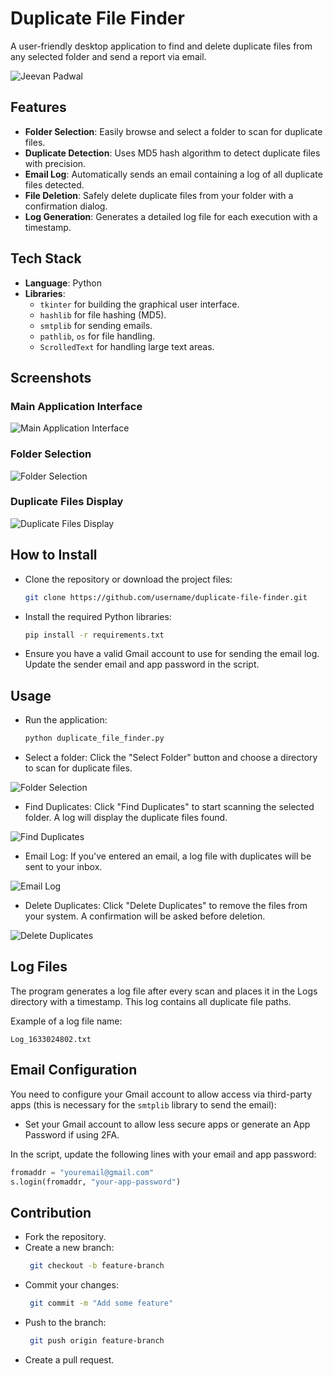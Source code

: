 # Duplicate File Finder
A user-friendly desktop application to find and delete duplicate files from any selected folder and send a report via email.

![Jeevan Padwal](https://raw.githubusercontent.com/jeevanpadwal/Duplicate-File-Mail-Automation/refs/heads/main/Images/image001.png)

## Features
- **Folder Selection**: Easily browse and select a folder to scan for duplicate files.
- **Duplicate Detection**: Uses MD5 hash algorithm to detect duplicate files with precision.
- **Email Log**: Automatically sends an email containing a log of all duplicate files detected.
- **File Deletion**: Safely delete duplicate files from your folder with a confirmation dialog.
- **Log Generation**: Generates a detailed log file for each execution with a timestamp.

## Tech Stack
- **Language**: Python
- **Libraries**:
  - `tkinter` for building the graphical user interface.
  - `hashlib` for file hashing (MD5).
  - `smtplib` for sending emails.
  - `pathlib`, `os` for file handling.
  - `ScrolledText` for handling large text areas.

## Screenshots
### Main Application Interface
![Main Application Interface](https://raw.githubusercontent.com/jeevanpadwal/Duplicate-File-Mail-Automation/refs/heads/main/Images/image002.png)

### Folder Selection
![Folder Selection](https://raw.githubusercontent.com/jeevanpadwal/Duplicate-File-Mail-Automation/refs/heads/main/Images/image004.png)

### Duplicate Files Display
![Duplicate Files Display](https://raw.githubusercontent.com/jeevanpadwal/Duplicate-File-Mail-Automation/refs/heads/main/Images/image006.png)

## How to Install
- Clone the repository or download the project files:
    ```bash
    git clone https://github.com/username/duplicate-file-finder.git
    ```
- Install the required Python libraries:
    ```bash
    pip install -r requirements.txt
    ```
- Ensure you have a valid Gmail account to use for sending the email log. Update the sender email and app password in the script.

## Usage
- Run the application:
    ```bash
    python duplicate_file_finder.py
    ```
- Select a folder: Click the "Select Folder" button and choose a directory to scan for duplicate files.

![Folder Selection](https://raw.githubusercontent.com/jeevanpadwal/Duplicate-File-Mail-Automation/refs/heads/main/Images/image008.png)

- Find Duplicates: Click "Find Duplicates" to start scanning the selected folder. A log will display the duplicate files found.

![Find Duplicates](https://raw.githubusercontent.com/jeevanpadwal/Duplicate-File-Mail-Automation/refs/heads/main/Images/image009.png)

- Email Log: If you've entered an email, a log file with duplicates will be sent to your inbox.

![Email Log](https://raw.githubusercontent.com/jeevanpadwal/Duplicate-File-Mail-Automation/refs/heads/main/Images/image010.png)

- Delete Duplicates: Click "Delete Duplicates" to remove the files from your system. A confirmation will be asked before deletion.

![Delete Duplicates](https://raw.githubusercontent.com/jeevanpadwal/Duplicate-File-Mail-Automation/refs/heads/main/Images/image012.png)

## Log Files
The program generates a log file after every scan and places it in the Logs directory with a timestamp. This log contains all duplicate file paths.

Example of a log file name:
```
Log_1633024802.txt
```
## Email Configuration
You need to configure your Gmail account to allow access via third-party apps (this is necessary for the `smtplib` library to send the email):

- Set your Gmail account to allow less secure apps or generate an App Password if using 2FA.

In the script, update the following lines with your email and app password:

```python
fromaddr = "youremail@gmail.com"
s.login(fromaddr, "your-app-password")
```
## Contribution
- Fork the repository.
- Create a new branch:
  ```bash
   git checkout -b feature-branch
  ```
- Commit your changes:
  ```bash
   git commit -m "Add some feature"
  ```
- Push to the branch:
  ```bash
   git push origin feature-branch
  ```
- Create a pull request.

